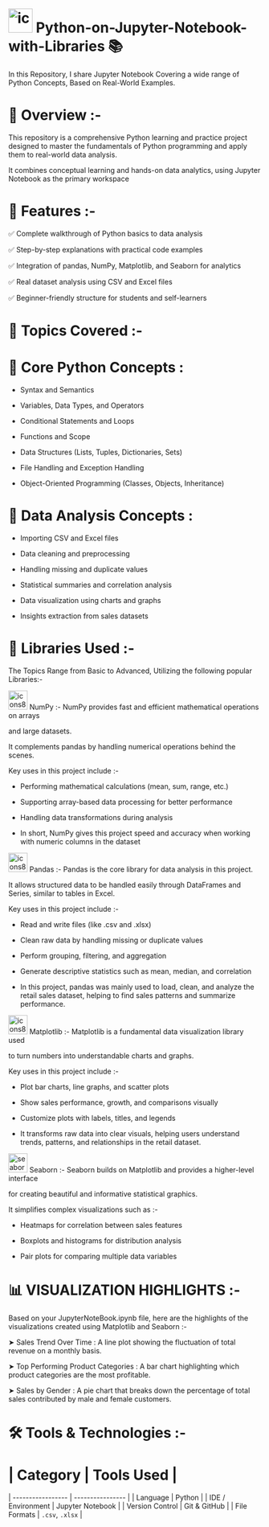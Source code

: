 # <img width="48" height="48" alt="icons8-python-48" src="https://github.com/user-attachments/assets/dfabd6cd-ee48-41e0-97ef-969f1aefceb7" /> Python-on-Jupyter-Notebook-with-Libraries 📚

In this Repository, I share Jupyter Notebook Covering a wide range of Python Concepts, Based on Real-World Examples.

# 📘 Overview :-
This repository is a comprehensive Python learning and practice project designed to master the fundamentals of Python programming and apply them to real-world data analysis.

It combines conceptual learning and hands-on data analytics, using Jupyter Notebook as the primary workspace

# 🚀 Features :-
✅ Complete walkthrough of Python basics to data analysis

✅ Step-by-step explanations with practical code examples

✅ Integration of pandas, NumPy, Matplotlib, and Seaborn for analytics

✅ Real dataset analysis using CSV and Excel files

✅ Beginner-friendly structure for students and self-learners

# 🧠 Topics Covered :-

# 🔹 Core Python Concepts :

*  Syntax and Semantics

*  Variables, Data Types, and Operators

*  Conditional Statements and Loops

*  Functions and Scope

*  Data Structures (Lists, Tuples, Dictionaries, Sets)

*  File Handling and Exception Handling

*  Object-Oriented Programming (Classes, Objects, Inheritance)

# 🔹 Data Analysis Concepts :

* Importing CSV and Excel files

* Data cleaning and preprocessing

* Handling missing and duplicate values

* Statistical summaries and correlation analysis

* Data visualization using charts and graphs

* Insights extraction from sales datasets

# 🧩 Libraries Used :- 

The Topics Range from Basic to Advanced, Utilizing the following popular Libraries:-

<img width="38" height="38" alt="icons8-numpy-38" src="https://github.com/user-attachments/assets/f906f4f3-6ef2-4f1d-8ba6-68b3940008e1" /> NumPy :- NumPy provides fast and efficient mathematical operations on arrays 
                                                
and large datasets.
 
It complements pandas by handling numerical operations behind the scenes.

Key uses in this project include :-

* Performing mathematical calculations (mean, sum, range, etc.)

* Supporting array-based data processing for better performance

* Handling data transformations during analysis
 
* In short, NumPy gives this project speed and accuracy when working with numeric columns in the dataset
 

 
 <img width="38" height="38" alt="icons8-pandas-logo-38" src="https://github.com/user-attachments/assets/bf737ad9-dd15-42c3-a03c-44decba75a2d" /> Pandas :- Pandas is the core library for data analysis in this project.
 
 It allows structured data to be handled easily through DataFrames and Series, similar to tables in Excel.
 
Key uses in this project include :-

* Read and write files (like .csv and .xlsx)

* Clean raw data by handling missing or duplicate values

* Perform grouping, filtering, and aggregation

* Generate descriptive statistics such as mean, median, and correlation
 
* In this project, pandas was mainly used to load, clean, and analyze the retail sales dataset, helping to find sales patterns and summarize performance.
 

 
 <img width="38" height="38" alt="icons8-matplotlib-40" src="https://github.com/user-attachments/assets/faa4cfce-67c1-4561-add8-11b0207674d6" /> Matplotlib :- Matplotlib is a fundamental data visualization library used 

  to turn numbers into understandable charts and graphs.

Key uses in this project include :-

* Plot bar charts, line graphs, and scatter plots

* Show sales performance, growth, and comparisons visually

* Customize plots with labels, titles, and legends
 
* It transforms raw data into clear visuals, helping users understand trends, patterns, and relationships in the retail dataset.
 

 
 <img width="38" height="38" alt="seaborn-seeklogo" src="https://github.com/user-attachments/assets/56cd33cd-eec8-4da8-b88a-866965b3e020" /> Seaborn :- Seaborn builds on Matplotlib and provides a higher-level interface  
 
  for creating beautiful and informative statistical graphics.

It simplifies complex visualizations such as :-

* Heatmaps for correlation between sales features

* Boxplots and histograms for distribution analysis

* Pair plots for comparing multiple data variables

# 📊 VISUALIZATION HIGHLIGHTS :-

Based on your JupyterNoteBook.ipynb file, here are the highlights of the visualizations created using Matplotlib and Seaborn :-

➤ Sales Trend Over Time : A line plot showing the fluctuation of total revenue on a monthly basis.

➤ Top Performing Product Categories : A bar chart highlighting which product categories are the most profitable.

➤ Sales by Gender : A pie chart that breaks down the percentage of total sales contributed by male and female customers.

# 🛠️ Tools & Technologies :-

# | Category          | Tools Used       |
 | ----------------- | ---------------- |
 | Language          | Python           |
 | IDE / Environment | Jupyter Notebook |
 | Version Control   | Git & GitHub     |
 | File Formats      | `.csv`, `.xlsx`  |

 



